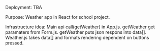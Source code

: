 Deployment: TBA

Purpose: Weather app in React for school project.

Infrastructure idea: Main api call(getWeather) in App.js.
getWeather get paramaters from Form.js.
getWeather puts json respons into data[].
Weather.js takes data[] and formats rendering dependent on
buttons pressed.